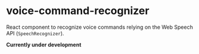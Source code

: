 # voice-command-recognizer
React component to recognize voice commands relying on the Web Speech API (`SpeechRecognizer`).

**Currently under development**